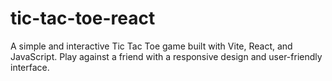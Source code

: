 # tic-tac-toe-react
A simple and interactive Tic Tac Toe game built with Vite, React, and JavaScript. Play against a friend with a responsive design and user-friendly interface.
